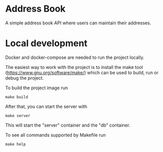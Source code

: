 # Address Book
A simple address book API where users can maintain their addresses.

# Local development
Docker and docker-compose are needed to run the project locally.

The easiest way to work with the project is
to install the make tool (https://www.gnu.org/software/make/) which can be used to build, run or debug
the project.

To build the project image run
```
make build
```

After that, you can start the server with
```
make server
```

This will start the "server" container and the "db" container.

To see all commands supported by Makefile run
```
make help
```
